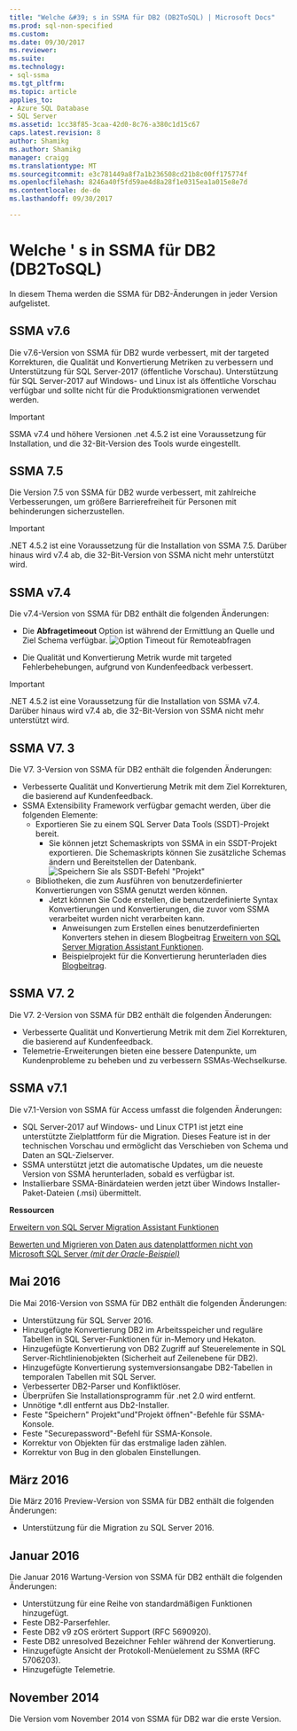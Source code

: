 ```yaml
---
title: "Welche &#39; s in SSMA für DB2 (DB2ToSQL) | Microsoft Docs"
ms.prod: sql-non-specified
ms.custom: 
ms.date: 09/30/2017
ms.reviewer: 
ms.suite: 
ms.technology:
- sql-ssma
ms.tgt_pltfrm: 
ms.topic: article
applies_to:
- Azure SQL Database
- SQL Server
ms.assetid: 1cc38f85-3caa-42d0-8c76-a380c1d15c67
caps.latest.revision: 8
author: Shamikg
ms.author: Shamikg
manager: craigg
ms.translationtype: MT
ms.sourcegitcommit: e3c781449a8f7a1b236508cd21b8c00ff175774f
ms.openlocfilehash: 8246a40f5fd59ae4d8a28f1e0315ea1a015e8e7d
ms.contentlocale: de-de
ms.lasthandoff: 09/30/2017

---
```

# <a name="what39s-new-in-ssma-for-db2-db2tosql"></a>Welche &#39; s in SSMA für DB2 (DB2ToSQL)
In diesem Thema werden die SSMA für DB2-Änderungen in jeder Version aufgelistet.  

## <a name="ssma-v76"></a>SSMA v7.6
Die v7.6-Version von SSMA für DB2 wurde verbessert, mit der targeted Korrekturen, die Qualität und Konvertierung Metriken zu verbessern und Unterstützung für SQL Server-2017 (öffentliche Vorschau). Unterstützung für SQL Server-2017 auf Windows- und Linux ist als öffentliche Vorschau verfügbar und sollte nicht für die Produktionsmigrationen verwendet werden.

> [!IMPORTANT]
> SSMA v7.4 und höhere Versionen .net 4.5.2 ist eine Voraussetzung für Installation, und die 32-Bit-Version des Tools wurde eingestellt.

## <a name="ssma-v75"></a>SSMA 7.5
Die Version 7.5 von SSMA für DB2 wurde verbessert, mit zahlreiche Verbesserungen, um größere Barrierefreiheit für Personen mit behinderungen sicherzustellen.

> [!IMPORTANT]
> .NET 4.5.2 ist eine Voraussetzung für die Installation von SSMA 7.5. Darüber hinaus wird v7.4 ab, die 32-Bit-Version von SSMA nicht mehr unterstützt wird.

## <a name="ssma-v74"></a>SSMA v7.4
Die v7.4-Version von SSMA für DB2 enthält die folgenden Änderungen:
- Die **Abfragetimeout** Option ist während der Ermittlung an Quelle und Ziel Schema verfügbar.
![Option Timeout für Remoteabfragen](../media/query-timeout_red.png)

- Die Qualität und Konvertierung Metrik wurde mit targeted Fehlerbehebungen, aufgrund von Kundenfeedback verbessert.

> [!IMPORTANT]
> .NET 4.5.2 ist eine Voraussetzung für die Installation von SSMA v7.4. Darüber hinaus wird v7.4 ab, die 32-Bit-Version von SSMA nicht mehr unterstützt wird.

## <a name="ssma-v73"></a>SSMA V7. 3
Die V7. 3-Version von SSMA für DB2 enthält die folgenden Änderungen:
- Verbesserte Qualität und Konvertierung Metrik mit dem Ziel Korrekturen, die basierend auf Kundenfeedback.
- SSMA Extensibility Framework verfügbar gemacht werden, über die folgenden Elemente:
  - Exportieren Sie zu einem SQL Server Data Tools (SSDT)-Projekt bereit.
    -   Sie können jetzt Schemaskripts von SSMA in ein SSDT-Projekt exportieren. Die Schemaskripts können Sie zusätzliche Schemas ändern und Bereitstellen der Datenbank.
![Speichern Sie als SSDT-Befehl "Projekt"](../media/export-schema-scripts_red.png)
  - Bibliotheken, die zum Ausführen von benutzerdefinierter Konvertierungen von SSMA genutzt werden können.
    - Jetzt können Sie Code erstellen, die benutzerdefinierte Syntax Konvertierungen und Konvertierungen, die zuvor vom SSMA verarbeitet wurden nicht verarbeiten kann.
      - Anweisungen zum Erstellen eines benutzerdefinierten Konverters stehen in diesem Blogbeitrag [Erweitern von SQL Server Migration Assistant Funktionen](https://blogs.msdn.microsoft.com/datamigration/2017/02/21/2185/).
      - Beispielprojekt für die Konvertierung herunterladen dies [Blogbeitrag](https://blogs.msdn.microsoft.com/datamigration/ssmafororacleconversionsample/).

## <a name="ssma-v72"></a>SSMA V7. 2
Die V7. 2-Version von SSMA für DB2 enthält die folgenden Änderungen:
- Verbesserte Qualität und Konvertierung Metrik mit dem Ziel Korrekturen, die basierend auf Kundenfeedback.
- Telemetrie-Erweiterungen bieten eine bessere Datenpunkte, um Kundenprobleme zu beheben und zu verbessern SSMAs-Wechselkurse.

## <a name="ssma-v71"></a>SSMA v7.1
Die v7.1-Version von SSMA für Access umfasst die folgenden Änderungen:
- SQL Server-2017 auf Windows- und Linux CTP1 ist jetzt eine unterstützte Zielplattform für die Migration. Dieses Feature ist in der technischen Vorschau und ermöglicht das Verschieben von Schema und Daten an SQL-Zielserver.
- SSMA unterstützt jetzt die automatische Updates, um die neueste Version von SSMA herunterladen, sobald es verfügbar ist.
- Installierbare SSMA-Binärdateien werden jetzt über Windows Installer-Paket-Dateien (.msi) übermittelt.

**Ressourcen**

[Erweitern von SQL Server Migration Assistant Funktionen](https://blogs.msdn.microsoft.com/datamigration/2017/02/21/2185/)

[Bewerten und Migrieren von Daten aus datenplattformen nicht von Microsoft SQL Server *(mit der Oracle-Beispiel)*](https://blogs.msdn.microsoft.com/datamigration/2016/11/16/sql-server-migration-assistant-how-to-assess-and-migrate-databases-from-non-microsoft-data-platforms-to-sql-server/) 

## <a name="may-2016"></a>Mai 2016  
Die Mai 2016-Version von SSMA für DB2 enthält die folgenden Änderungen:  

-  Unterstützung für SQL Server 2016.
-  Hinzugefügte Konvertierung DB2 im Arbeitsspeicher und reguläre Tabellen in SQL Server-Funktionen für in-Memory und Hekaton.
-  Hinzugefügte Konvertierung von DB2 Zugriff auf Steuerelemente in SQL Server-Richtlinienobjekten (Sicherheit auf Zeilenebene für DB2).
-  Hinzugefügte Konvertierung systemversionsangabe DB2-Tabellen in temporalen Tabellen mit SQL Server.
-  Verbesserter DB2-Parser und Konfliktlöser.
-  Überprüfen Sie Installationsprogramm für .net 2.0 wird entfernt.
-  Unnötige *.dll entfernt aus Db2-Installer.
-  Feste "Speichern" Projekt"und"Projekt öffnen"-Befehle für SSMA-Konsole.
-  Feste "Securepassword"-Befehl für SSMA-Konsole.
-  Korrektur von Objekten für das erstmalige laden zählen.
-  Korrektur von Bug in den globalen Einstellungen.
  
## <a name="march-2016"></a>März 2016  
Die März 2016 Preview-Version von SSMA für DB2 enthält die folgenden Änderungen:  
  
-  Unterstützung für die Migration zu SQL Server 2016.  
  
## <a name="january-2016"></a>Januar 2016  
Die Januar 2016 Wartung-Version von SSMA für DB2 enthält die folgenden Änderungen:  
  
-  Unterstützung für eine Reihe von standardmäßigen Funktionen hinzugefügt.  
-  Feste DB2-Parserfehler.  
-  Feste DB2 v9 zOS erörtert Support (RFC 5690920).  
-  Feste DB2 unresolved Bezeichner Fehler während der Konvertierung.  
-  Hinzugefügte Ansicht der Protokoll-Menüelement zu SSMA (RFC 5706203).  
-  Hinzugefügte Telemetrie.
  
## <a name="november-2014"></a>November 2014  
Die Version vom November 2014 von SSMA für DB2 war die erste Version.
